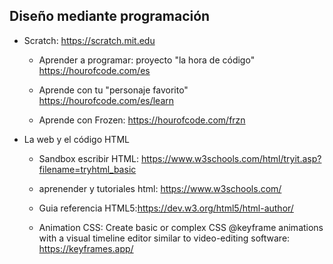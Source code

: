 
## Diseño mediante programación 

* Scratch: https://scratch.mit.edu

  -  Aprender a programar: proyecto "la hora de código" https://hourofcode.com/es

  - Aprende con tu "personaje favorito" https://hourofcode.com/es/learn

  - Aprende con Frozen: https://hourofcode.com/frzn 
  
* La web y el código HTML 
  
  - Sandbox escribir HTML: https://www.w3schools.com/html/tryit.asp?filename=tryhtml_basic

   - aprenender y tutoriales html: https://www.w3schools.com/ 
   
   - Guia referencia HTML5:https://dev.w3.org/html5/html-author/

   - Animation CSS: Create basic or complex CSS @keyframe animations with a visual timeline editor similar to video-editing software: https://keyframes.app/ 
